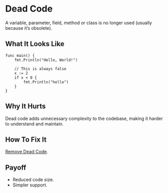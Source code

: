 # Dead Code

A variable, parameter, field, method or class is no longer used (usually because it’s obsolete).

## What It Looks Like

```
func main() {
    fmt.Println("Hello, World!")

    // This is always false
    x := 2
    if x < 0 {
        fmt.Println("hello")
    }
}
```

## Why It Hurts

Dead code adds unnecessary complexity to the codebase, making it harder to understand and maintain.


## How To Fix It

[Remove Dead Code](.././../refactorings/remove-dead-code.md).

## Payoff

- Reduced code size.
- Simpler support.

